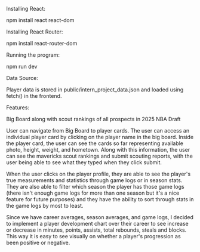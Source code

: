 Installing React:

npm install react react-dom

Installing React Router:

npm install react-router-dom

Running the program: 

npm run dev

Data Source:

Player data is stored in public/intern_project_data.json and loaded using fetch() in the frontend.

Features:

Big Board along with scout rankings of all prospects in 2025 NBA Draft

User can navigate from Big Board to player cards. The user can access an individual player card by clicking on the player name in the big board. 
Inside the player card, the user can see the cards so far representing available photo,
height, weight, and hometown. Along with this information, the user can see the mavericks scout rankings
and submit scouting reports, with the user being able to see what they typed when they click submit. 

When the user clicks on the player profile, they are able to see the player's true measurements and 
statistics through game logs or in season stats. They are also able to filter which season the player has those game logs 
(there isn't enough game logs for more than one season but it's a nice feature for future purposes) and they have the ability
to sort through stats in the game logs by most to least. 

Since we have career averages, season averages, and game logs, I decided to implement a player development chart over their career
to see increase or decrease in minutes, points, assists, total rebounds, steals and blocks. This way it is easy to see visually on whether
a player's progression as been positive or negative. 

